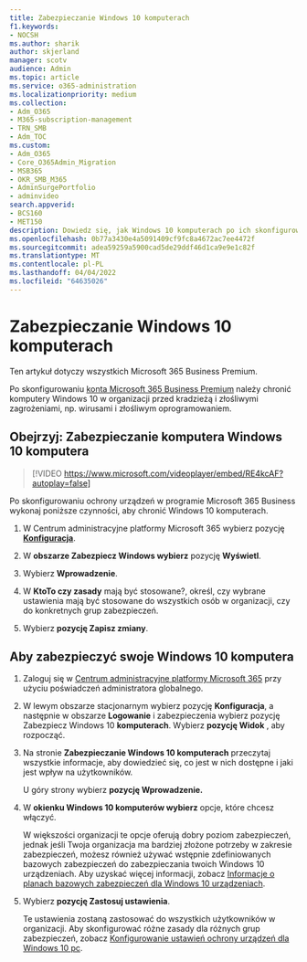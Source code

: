 ```yaml
---
title: Zabezpieczanie Windows 10 komputerach
f1.keywords:
- NOCSH
ms.author: sharik
author: skjerland
manager: scotv
audience: Admin
ms.topic: article
ms.service: o365-administration
ms.localizationpriority: medium
ms.collection:
- Adm_O365
- M365-subscription-management
- TRN_SMB
- Adm_TOC
ms.custom:
- Adm_O365
- Core_O365Admin_Migration
- MSB365
- OKR_SMB_M365
- AdminSurgePortfolio
- adminvideo
search.appverid:
- BCS160
- MET150
description: Dowiedz się, jak Windows 10 komputerach po ich skonfigurowaniu Microsoft 365 Business Premium.
ms.openlocfilehash: 0b77a3430e4a5091409cf9fc8a4672ac7ee4472f
ms.sourcegitcommit: adea59259a5900cad5de29ddf46d1ca9e9e1c82f
ms.translationtype: MT
ms.contentlocale: pl-PL
ms.lasthandoff: 04/04/2022
ms.locfileid: "64635026"
---
```

# <a name="secure-windows-10-computers"></a>Zabezpieczanie Windows 10 komputerach

Ten artykuł dotyczy wszystkich Microsoft 365 Business Premium.

Po skonfigurowaniu [konta Microsoft 365 Business Premium](business-set-up.md) należy chronić komputery Windows 10 w organizacji przed kradzieżą i złośliwymi zagrożeniami, np. wirusami i złośliwym oprogramowaniem.

## <a name="watch-secure-your-windows-10-pcs"></a>Obejrzyj: Zabezpieczanie komputera Windows 10 komputera

> [!VIDEO https://www.microsoft.com/videoplayer/embed/RE4kcAF?autoplay=false]

Po skonfigurowaniu ochrony urządzeń w programie Microsoft 365 Business wykonaj poniższe czynności, aby chronić Windows 10 komputerach.

1. W Centrum administracyjne platformy Microsoft 365 wybierz pozycję <a href="https://go.microsoft.com/fwlink/p/?linkid=2171997" target="_blank">**Konfiguracja**</a>.

2. W **obszarze Zabezpiecz Windows wybierz** pozycję **Wyświetl**.

3. Wybierz **Wprowadzenie**.

4. W **KtoTo czy zasady** mają być stosowane?, określ, czy wybrane ustawienia mają być stosowane do wszystkich osób w organizacji, czy do konkretnych grup zabezpieczeń.

5. Wybierz  **pozycję Zapisz zmiany**.

## <a name="to-secure-your-windows-10-computers"></a>Aby zabezpieczyć swoje Windows 10 komputera

1. Zaloguj się w [Centrum administracyjne platformy Microsoft 365](https://admin.microsoft.com) przy użyciu poświadczeń administratora globalnego. 

2. W lewym obszarze stacjonarnym wybierz pozycję **Konfiguracja**, a następnie w obszarze **Logowanie** i zabezpieczenia wybierz pozycję Zabezpiecz Windows 10 **komputerach**. Wybierz **pozycję Widok** , aby rozpocząć.

3. Na stronie **Zabezpieczanie Windows 10 komputerach** przeczytaj wszystkie informacje, aby dowiedzieć się, co jest w nich dostępne i jaki jest wpływ na użytkowników.

    U góry strony wybierz **pozycję Wprowadzenie.**

4. W **okienku Windows 10 komputerów wybierz** opcje, które chcesz włączyć. 
    
    W większości organizacji te opcje oferują dobry poziom zabezpieczeń, jednak jeśli Twoja organizacja ma bardziej złożone potrzeby w zakresie zabezpieczeń, możesz również używać wstępnie zdefiniowanych bazowych zabezpieczeń do zabezpieczania twoich Windows 10 urządzeniach. Aby uzyskać więcej informacji, zobacz [Informacje o planach bazowych zabezpieczeń dla Windows 10 urządzeniach](/mem/intune/protect/security-baselines).   

5. Wybierz **pozycję Zastosuj ustawienia**.

    Te ustawienia zostaną zastosować do wszystkich użytkowników w organizacji. Aby skonfigurować różne zasady dla różnych grup zabezpieczeń, zobacz [Konfigurowanie ustawień ochrony urządzeń dla Windows 10 pc](../../business-premium/m365bp-protection-settings-for-windows-10-pcs.md).
